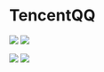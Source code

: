 # TencentQQ
![](https://github.com/JackChen1999/TencentQQ/blob/master/art/qq-1.png
) ![](https://github.com/JackChen1999/TencentQQ/blob/master/art/qq-2.png)

![](https://github.com/JackChen1999/TencentQQ/blob/master/art/qq-3.png) ![](https://github.com/JackChen1999/TencentQQ/blob/master/art/qq-4.png)
